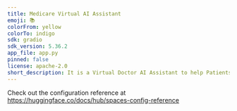 ```yaml
---
title: Medicare Virtual AI Assistant
emoji: 📚
colorFrom: yellow
colorTo: indigo
sdk: gradio
sdk_version: 5.36.2
app_file: app.py
pinned: false
license: apache-2.0
short_description: It is a Virtual Doctor AI Assistant to help Patients
---
```


Check out the configuration reference at https://huggingface.co/docs/hub/spaces-config-reference
